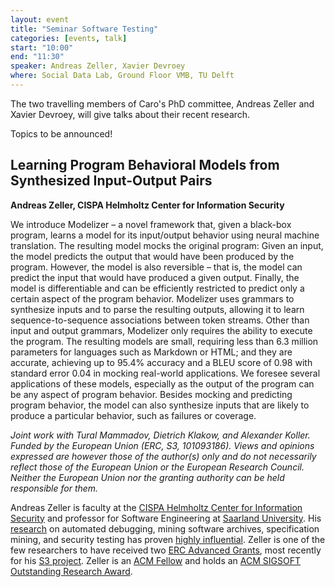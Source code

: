 ```yaml
---
layout: event
title: "Seminar Software Testing"
categories: [events, talk]
start: "10:00"
end: "11:30"
speaker: Andreas Zeller, Xavier Devroey
where: Social Data Lab, Ground Floor VMB, TU Delft
---
```


The two travelling members of Caro's PhD committee, Andreas Zeller and Xavier Devroey, will give talks about their recent research.

Topics to be announced!


## Learning Program Behavioral Models from Synthesized Input-Output Pairs
**Andreas Zeller, CISPA Helmholtz Center for Information Security**

We introduce Modelizer – a novel framework that, given a black-box program, learns a model for its input/output behavior using neural machine translation. The resulting model mocks the original program: Given an input, the model predicts the output that would have been produced by the program. However, the model is also reversible – that is, the model can predict the input that would have produced a given output. Finally, the model is differentiable and can be efficiently restricted to predict only a certain aspect of the program behavior.
Modelizer uses grammars to synthesize inputs and to parse the resulting outputs, allowing it to learn sequence-to-sequence associations between token streams.
Other than input and output grammars, Modelizer only requires the ability to execute the program.
The resulting models are small, requiring less than 6.3 million parameters for languages such as Markdown or HTML; and they are accurate, achieving up to 95.4% accuracy and a BLEU score of 0.98 with standard error 0.04 in mocking real-world applications.
We foresee several applications of these models, especially as the output of the program can be any aspect of program behavior. Besides mocking and predicting program behavior, the model can also synthesize inputs that are likely to produce a particular behavior, such as failures or coverage.

*Joint work with Tural Mammadov, Dietrich Klakow, and Alexander Koller. Funded by the European Union (ERC, S3, 101093186). Views and opinions expressed are however those of the author(s) only and do not necessarily reflect those of the European Union or the European Research Council. Neither the European Union nor the granting authority can be held responsible for them.*

Andreas Zeller is faculty at the [CISPA Helmholtz Center for Information Security](https://www.cispa.de) and professor for Software Engineering at [Saarland University](https://saarland-informatics-campus.de/en/). His [research](https://scholar.google.com/citations?user=-Qytr_YAAAAJ&hl=en&oi=ao) on automated debugging, mining software archives, specification mining, and security testing has proven [highly influential](https://andreas-zeller.info/assets/ZellerCV.pdf). Zeller is one of the few researchers to have received two [ERC Advanced Grants](https://erc.europa.eu/apply-grant/advanced-grant), most recently for his [S3 project](https://www.cispa.de/s3/). Zeller is an [ACM Fellow](https://awards.acm.org/fellows) and holds an [ACM SIGSOFT Outstanding Research Award](https://www.sigsoft.org/awards/outstandingResearchAward.html).
